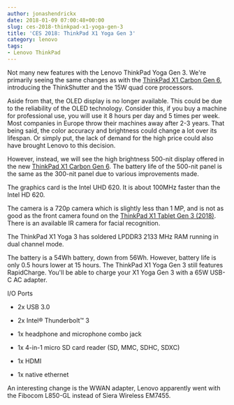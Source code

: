 ```yaml
---
author: jonashendrickx
date: 2018-01-09 07:00:48+00:00
slug: ces-2018-thinkpad-x1-yoga-gen-3
title: 'CES 2018: ThinkPad X1 Yoga Gen 3'
category: lenovo
tags:
- Lenovo ThinkPad
---
```

Not many new features with the Lenovo ThinkPad Yoga Gen 3. We're primarily seeing the same changes as with the [ThinkPad X1 Carbon Gen 6](/blog/2018/01/09/ces-2018-x1-carbon-gen-6/), introducing the ThinkShutter and the 15W quad core processors.

Aside from that, the OLED display is no longer available. This could be due to the reliability of the OLED technology. Consider this, if you buy a machine for professional use, you will use it 8 hours per day and 5 times per week. Most companies in Europe throw their machines away after 2-3 years. That being said, the color accuracy and brightness could change a lot over its lifespan. Or simply put, the lack of demand for the high price could also have brought Lenovo to this decision.

However, instead, we will see the high brightness 500-nit display offered in the new [ThinkPad X1 Carbon Gen 6](/blog/2018/01/09/ces-2018-x1-carbon-gen-6/). The battery life of the 500-nit panel is the same as the 300-nit panel due to various improvements made.



The graphics card is the Intel UHD 620. It is about 100MHz faster than the Intel HD 620.

The camera is a 720p camera which is slightly less than 1 MP, and is not as good as the front camera found on the [ThinkPad X1 Tablet Gen 3 (2018)](/blog/2018/01/09/ces-2018-thinkpad-x1-tablet-gen-3/). There is an available IR camera for facial recognition.

The ThinkPad X1 Yoga 3 has soldered LPDDR3 2133 MHz RAM running in dual channel mode.

The battery is a 54Wh battery, down from 56Wh. However, battery life is only 0.5 hours lower at 15 hours. The ThinkPad X1 Yoga Gen 3 still features RapidCharge. You'll be able to charge your X1 Yoga Gen 3 with a 65W USB-C AC adapter.

I/O Ports



 	
  * 2x USB 3.0

 	
  * 2x Intel® Thunderbolt™ 3

 	
  * 1x headphone and microphone combo jack

 	
  * 1x 4-in-1 micro SD card reader (SD, MMC, SDHC, SDXC)

 	
  * 1x HDMI

 	
  * 1x native ethernet


An interesting change is the WWAN adapter, Lenovo apparently went with the Fibocom L850-GL instead of Siera Wireless EM7455.


